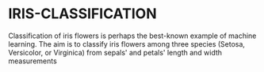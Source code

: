 # IRIS-CLASSIFICATION
Classification of iris flowers is perhaps the best-known example of machine learning. The aim is to classify iris flowers among three species (Setosa, Versicolor, or Virginica) from sepals' and petals' length and width measurements

